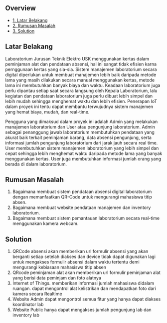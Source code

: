 ## Overview
- [1. Latar Belakang](https://github.com/allail-qadrillah/Electrical-Engineering-Design#latar-belakang)
- [2. Rumusan Masalah](https://github.com/allail-qadrillah/Electrical-Engineering-Design#rumusan-masalah)
- [3. Solution](https://github.com/allail-qadrillah/Electrical-Engineering-Design#solution)

## Latar Belakang
Laboratorium Jurusan Teknik Elektro USK menggunakan kertas dalam peminjaman alat dan pendataan absensi, hal ini sangat tidak efisien karna pernggunaan kertas yang sia-sia. Sistem manajemen laboratorium secara digital diperlukan untuk membuat manajemen lebih baik daripada metode lama yang masih dilakukan secara manual menggunakan kertas, metode lama ini membutuhkan banyak biaya dan waktu. Keadaan laboratorium juga perlu dipantau setiap saat secara langsung oleh Kepala Laboratorium, lalu kegiatan dan pendataan laboratorium juga perlu dibuat lebih simpel dan lebih mudah sehingga menghemat waktu dan lebih efisien. Penerapan IoT dalam proyek ini tentu dapat membantu terwujudnya sistem manajemen yang hemat biaya, mudah, dan real-time. 

Pengguna yang dimaksud dalam proyek ini adalah Admin yang melakukan manajemen laboratorium dan User atau pengunjung laboratorium. Admin sebagai penanggung jawab laboratorium membutuhkan pendataan yang akurat baik terkait peminjaman barang, data absensi pengunjung, serta informasi jumlah pengunjung laboratorium dari jarak jauh secara real time. User membutuhkan sistem manajemen laboratorium yang lebih simpel dan cepat sehingga lebih menghemat waktu daripada metode lama yang banyak menggunakan kertas. User juga membutuhkan informasi jumlah orang yang berada di dalam laboratorium. 

## Rumusan Masalah
1.	Bagaimana membuat sistem pendataan absensi digital laboratorium dengan memanfaatkan QR-Code untuk mengurangi mahasiswa titip absen.
2.	Bagaimana membuat website pendataan manajemen dan inventory laboratorium.
3.  Bagaimana membuat sistem pemantauan laboratorium secara real-time menggunakan kamera webcam. 

## Solution
1. QRCode absensi akan memberikan url formulir absensi yang akan berganti setiap setelah diakses dan device tidak dapat digunakan lagi untuk mengakses formulir absensi dalam waktu tertentu demi mengurangi kebiasaan mahasiswa titip absen
2. QRcode peminjaman alat akan memberikan url formulir peminjaman alat yang berisi data peminjam dan foto alatnya
3. Internet of Things. memberikan informasi jumlah mahasiswa didalam ruangan. dapat mengontrol alat kelistrikan dan mendapatkan foto dari kamera secara Realtime
4. Website Admin dapat mengontrol semua fitur yang hanya dapat diakses koordinator lab
5. Website Public hanya dapat mengakses jumlah pengunjung lab dan inventory lab
